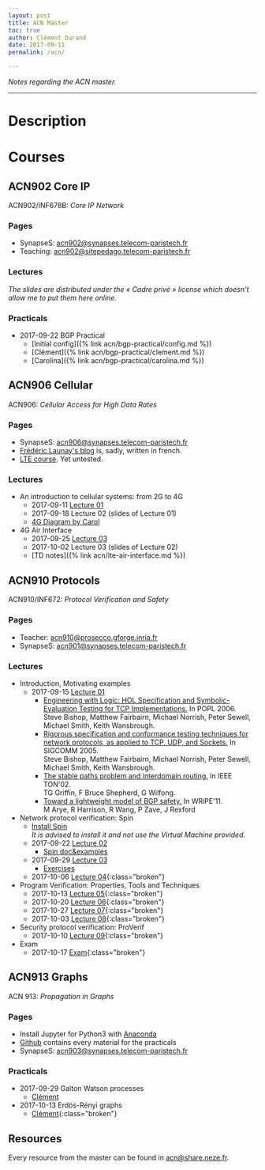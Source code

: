 ```yaml
---
layout: post
title: ACN Master
toc: true
author: Clément Durand
date: 2017-09-11
permalink: /acn/

---
```


*Notes regarding the ACN master.*

---

# Description

# Courses

## ACN902 Core IP

ACN902/INF678B: *Core IP Network*

### Pages

* SynapseS: [acn902@synapses.telecom-paristech.fr](https://synapses.telecom-paristech.fr/catalogue/2017-2018/ue/10739/ACN902-core-ip-network-inf678b)
* Teaching: [acn902@sitepedago.telecom-paristech.fr](https://sitepedago.telecom-paristech.fr/front/site_CoreIPNet.html)

### Lectures

*The slides are distributed under the « Cadre privé » license which doesn't allow me to put them here online.*

### Practicals

* 2017-09-22 BGP Practical
  * [Initial config]({% link acn/bgp-practical/config.md %})
  * [Clément]({% link acn/bgp-practical/clement.md %})
  * [Carolina]({% link acn/bgp-practical/carolina.md %})

## ACN906 Cellular

ACN906: *Cellular Access for High Data Rates*

### Pages

* SynapseS: [acn906@synapses.telecom-paristech.fr](https://synapses.telecom-paristech.fr/catalogue/2017-2018/ue/10631/ACN906-cellular-access-for-high-data-rates)
* [Frédéric Launay's blog](http://blogs.univ-poitiers.fr/f-launay/) is, sadly, written in french.
* [LTE course](http://www.3glteinfo.com/lte-tutorial-free-online-lte-training-courses/). Yet untested.

### Lectures

* An introduction to cellular systems: from 2G to 4G
  * 2017-09-11 [Lecture 01](/share/acn/906/01-lte-archi-acn.pdf)
  * 2017-09-18 Lecture 02 (slides of Lecture 01)
  * [4G Diagram by Carol](/share/acn/906/lte-schema.pdf)
* 4G Air Interface
  * 2017-09-25 [Lecture 03](/share/acn/906/03-lte-phy-mac-rlc.pdf)
  * 2017-10-02 Lecture 03 (slides of Lecture 02)
  * [TD notes]({% link acn/lte-air-interface.md %})

## ACN910 Protocols

ACN910/INF672: *Protocol Verification and Safety*

### Pages

* Teacher: [acn910@prosecco.gforge.inria.fr](http://prosecco.gforge.inria.fr/personal/karthik/teaching/ACN910.html)
* SynapseS: [acn901@synapses.telecom-paristech.fr](https://synapses.telecom-paristech.fr/catalogue/2017-2018/ue/10825/ACN901-protocol-safety-and-verification)

### Lectures
* Introduction, Motivating examples
  * 2017-09-15 [Lecture 01](/share/acn/910/lecture01.pdf)
    * [Engineering with Logic: HOL Specification and Symbolic-Evaluation Testing for TCP Implementations.](http://www.cl.cam.ac.uk/~pes20/Netsem/paper3.pdf)
    In POPL 2006.<br/>
    Steve Bishop, Matthew Fairbairn, Michael Norrish, Peter Sewell, Michael Smith, Keith Wansbrough.
    * [Rigorous specification and conformance testing techniques for network protocols, as applied to TCP, UDP, and Sockets.](http://www.cl.cam.ac.uk/~pes20/Netsem/paper.pdf)
    In SIGCOMM 2005.<br/>
    Steve Bishop, Matthew Fairbairn, Michael Norrish, Peter Sewell, Michael Smith, Keith Wansbrough.
    * [The stable paths problem and interdomain routing.](/share/acn/910/00993304.pdf)
    In IEEE TON'02.<br/>
    TG Griffin, F Bruce Shepherd, G Wilfong.
    * [Toward a lightweight model of BGP safety.](/share/acn/910/bgp-wripe11.pdf)
    In WRiPE'11.<br/>
    M Arye, R Harrison, R Wang, P Zave, J Rexford
* Network protocol verification: Spin
  * [Install Spin](spin/)<br/>
  *It is advised to install it and not use the Virtual Machine provided.*
  * 2017-09-22 [Lecture 02](/share/acn/910/lecture02.pdf)
    * [Spin doc&examples](/share/acn/910/spin.zip)
  * 2017-09-29 [Lecture 03](/share/acn/910/lecture03.pdf)
    * [Exercises](/share/acn/910/exercises.zip)
  * 2017-10-06 [Lecture 04](/404){:class="broken"}
* Program Verification: Properties, Tools and Techniques
  * 2017-10-13 [Lecture 05](/404){:class="broken"}
  * 2017-10-20 [Lecture 06](/404){:class="broken"}
  * 2017-10-27 [Lecture 07](/404){:class="broken"}
  * 2017-10-03 [Lecture 08](/404){:class="broken"}
* Security protocol verification: ProVerif
  * 2017-10-10 [Lecture 09](/404){:class="broken"}
* Exam
  * 2017-10-17 [Exam](/404){:class="broken"}

## ACN913 Graphs

ACN 913: *Propagation in Graphs*

### Pages

* Install Jupyter for Python3 with [Anaconda](https://www.anaconda.com/download/)
* [Github](https://github.com/balouf/INF674) contains every material for the practicals
* SynapseS: [acn903@synapses.telecom-paristech.fr](https://synapses.telecom-paristech.fr/catalogue/2017-2018/ue/10417/ACN903-propagation-in-graphs)

### Practicals

* 2017-09-29 Galton Watson processes
  * [Clément](/share/acn/913/tp/01-Galton-Watson-TP.html)
* 2017-10-13 Erdös-Rényi graphs
  * [Clément](/share/acn/913/tp/02-Erdos-Renyi-TP.html){:class="broken"}

## Resources

Every resource from the master can be found in [acn@share.neze.fr](/share/acn/).
